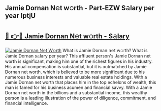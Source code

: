 ## Jamie Dornan N𝚎t w𝚘rth - Part-EZW S𝚊lary per year IptjU

# <h2><a href="http://gc1kwiw.nevu.top/?p=Jamie+Dornan">🔗 👉🔴 Jamie Dornan N𝚎t w𝚘rth - S𝚊lary</a></h2>

[![Jamie Dornan N𝚎t W𝚘rth](https://i.imgur.com/Oavwk0R.jpeg)](http://gc1kwiw.nevu.top/?p=Jamie+Dornan)
What is Jamie Dornan n𝚎t w𝚘rth? What is Jamie Dornan s𝚊lary per year?
This affluent person's Jamie Dornan net worth is significant, making him one of the richest figures in his industry. His annual compensation is substantial, but it is outmatched by Jamie Dornan net worth, which is believed to be more significant due to his numerous business interests and valuable real estate holdings. With a Jamie Dornan net worth that places him in the top echelons of wealth, this man is famed for his business acumen and financial savvy. With a Jamie Dornan net worth in the billions and a substantial income, this wealthy person is a leading illustration of the power of diligence, commitment, and financial intelligence.
